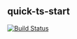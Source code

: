 ## quick-ts-start
[![Build Status](https://travis-ci.com/scriptchao/quick-ts-start.svg?branch=master)](https://img.shields.io/travis/com/scriptchao/quick-ts-start?logo=travis)
